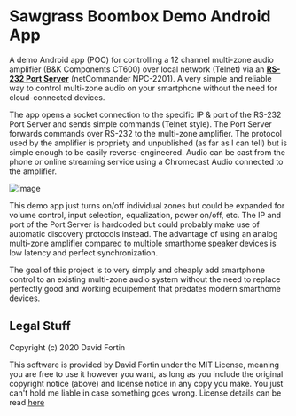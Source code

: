 # Sawgrass Boombox Demo Android App
A demo Android app (POC) for controlling a 12 channel multi-zone audio amplifier (B&K Components CT600) over local network (Telnet) via an **[RS-232 Port Server](https://static1.squarespace.com/static/54d27fb4e4b024eccdd9e569/t/555d23e0e4b00b0c736fc091/1432167392238/NPC22T.pdf)** (netCommander NPC-2201). A very simple and reliable way to control multi-zone audio on your smartphone without the need for cloud-connected devices. 

The app opens a socket connection to the specific IP & port of the RS-232 Port Server and sends simple commands (Telnet style). The Port Server forwards commands over RS-232 to the multi-zone amplifier. The protocol used by the amplifier is propriety and unpublished (as far as I can tell) but is simple enough to be easily reverse-engineered. Audio can be cast from the phone or online streaming service using a Chromecast Audio connected to the amplifier.

![image](https://user-images.githubusercontent.com/15943629/219526313-c9344139-3692-4abb-92b7-0f95d894bb99.png)

This demo app just turns on/off individual zones but could be expanded for volume control, input selection, equalization, power on/off, etc. The IP and port of the Port Server is hardcoded but could probably make use of automatic discovery protocols instead. The advantage of using an analog multi-zone amplifier compared to multiple smarthome speaker devices is low latency and perfect synchronization.   

The goal of this project is to very simply and cheaply add smartphone control to an existing multi-zone audio system without the need to replace perfectly good and working equipement that predates modern smarthome devices.

## Legal Stuff

Copyright (c) 2020 David Fortin

This software is provided by David Fortin under the MIT License, meaning you are free to use it however you want, as long as you include the original copyright notice (above) and license notice in any copy you make. You just can't hold me liable in case something goes wrong. License details can be read [here](https://github.com/dbeaudoinfortin/SawgrassDemoApp?tab=MIT-1-ov-file)
